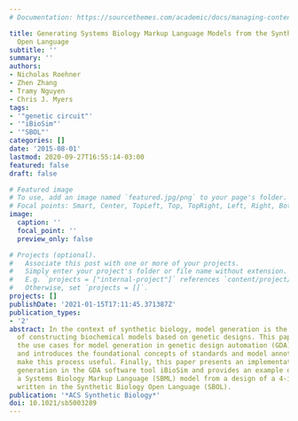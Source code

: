 ```yaml
---
# Documentation: https://sourcethemes.com/academic/docs/managing-content/

title: Generating Systems Biology Markup Language Models from the Synthetic Biology
  Open Language
subtitle: ''
summary: ''
authors:
- Nicholas Roehner
- Zhen Zhang
- Tramy Nguyen
- Chris J. Myers
tags:
- '"genetic circuit"'
- '"iBioSim"'
- '"SBOL"'
categories: []
date: '2015-08-01'
lastmod: 2020-09-27T16:55:14-03:00
featured: false
draft: false

# Featured image
# To use, add an image named `featured.jpg/png` to your page's folder.
# Focal points: Smart, Center, TopLeft, Top, TopRight, Left, Right, BottomLeft, Bottom, BottomRight.
image:
  caption: ''
  focal_point: ''
  preview_only: false

# Projects (optional).
#   Associate this post with one or more of your projects.
#   Simply enter your project's folder or file name without extension.
#   E.g. `projects = ["internal-project"]` references `content/project/deep-learning/index.md`.
#   Otherwise, set `projects = []`.
projects: []
publishDate: '2021-01-15T17:11:45.371387Z'
publication_types:
- '2'
abstract: In the context of synthetic biology, model generation is the automated process
  of constructing biochemical models based on genetic designs. This paper discusses
  the use cases for model generation in genetic design automation (GDA) software tools
  and introduces the foundational concepts of standards and model annotation that
  make this process useful. Finally, this paper presents an implementation of model
  generation in the GDA software tool iBioSim and provides an example of generating
  a Systems Biology Markup Language (SBML) model from a design of a 4-input AND sensor
  written in the Synthetic Biology Open Language (SBOL).
publication: '*ACS Synthetic Biology*'
doi: 10.1021/sb5003289
---
```

